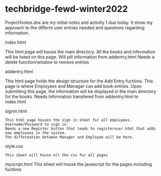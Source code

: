 ﻿# techbridge-fewd-winter2022
Project1notes.dox are my initial notes and activity 1 due today.
It show my approach to the differnt user entries needed and questions regarding information.

index.html

  This html page will house the main directory. All the books and information will be listed on this page.       Will pill information from addentry.html
      Needs a delete function/window to remove entries
  
addentry.html
 
 This html page holds the design structure for the Add Entry fuctions. This page is where Employees and      Manager can add book entries. Upon submitting this page, the information will be displayed in the main directory for the books.
  Needs Information transfered from addentry.html to index.html   
  
  signin.html
  
    This html page houses the sign in sheet for all employees. Username/Password to sign in.
    Needs a new Register button that leads to registeruser.html that adds new employees in the system.
    The differeation between Manager and Employee will be here.
   
   style.css
   
    This sheet will house all the css for all pages
    
   myscript.html
    This sheet will house the javascript for the pages including fuctions
    
